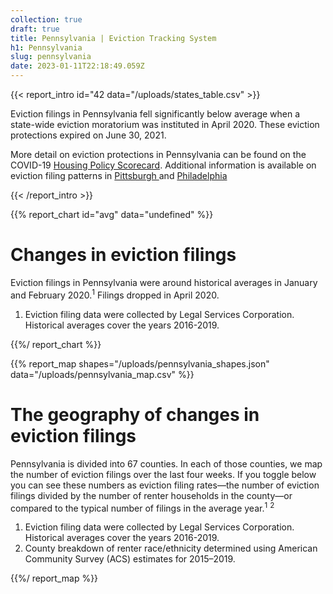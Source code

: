 ```yaml
---
collection: true
draft: true
title: Pennsylvania | Eviction Tracking System
h1: Pennsylvania
slug: pennsylvania
date: 2023-01-11T22:18:49.059Z
---
```

{{< report_intro id="42 data="/uploads/states_table.csv" >}}

Eviction filings in Pennsylvania fell significantly below average when a state-wide eviction moratorium was instituted in April 2020. These eviction protections expired on June 30, 2021.


More detail on eviction protections in Pennsylvania can be found on the COVID-19 [Housing Policy Scorecard](https://evictionlab.org/covid-policy-scorecard/pa/). Additional information is available on eviction filing patterns in [Pittsburgh ](https://evictionlab.org/eviction-tracking/pittsburgh-pa/)and [Philadelphia](https://evictionlab.org/eviction-tracking/philadelphia-pa/)

{{< /report_intro >}}


{{% report_chart id="avg" data="undefined" %}}

# Changes in eviction filings

Eviction filings in Pennsylvania were around historical averages in January and February 2020.<sup>1</sup> Filings dropped in April 2020.

1. Eviction filing data were collected by Legal Services Corporation. Historical averages cover the years 2016-2019.

{{%/ report_chart %}}



{{% report_map shapes="/uploads/pennsylvania_shapes.json" data="/uploads/pennsylvania_map.csv" %}}



# The geography of changes in eviction filings

Pennsylvania is divided into 67 counties. In each of those counties, we map the number of eviction filings over the last four weeks. If you toggle below you can see these numbers as eviction filing rates—the number of eviction filings divided by the number of renter households in the county—or compared to the typical number of filings in the average year.<sup>1</sup> <sup>2</sup>

1. Eviction filing data were collected by Legal Services Corporation. Historical averages cover the years 2016-2019.
2. County breakdown of renter race/ethnicity determined using American Community Survey (ACS) estimates for 2015–2019.

{{%/ report_map %}}